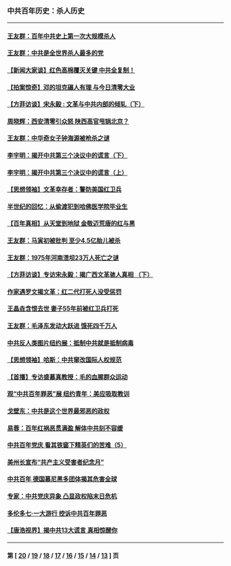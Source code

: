 ### 中共百年历史：杀人历史
---
#### [王友群：百年中共史上第一次大规模杀人](../../pages/nf1176106/n13863785.md?11160430) 
#### [王友群：中共是全世界杀人最多的党](../../pages/nf1176106/n13860689.md?11160430) 
#### [【新闻大家谈】红色高棉覆灭关键 中共全复制！](../../pages/nf1176106/n13850222.md?11160430) 
#### [【拍案惊奇】邓的坦克碾人有理 与今日清零大业](../../pages/nf1176106/n13729574.md?11160430) 
#### [【方菲访谈】宋永毅 : 文革与中共内部的倾轧（下）](../../pages/nf1176106/n13486836.md?11160430) 
#### [周晓辉：西安清零引众怒 陕西高官甩锅北京？](../../pages/nf1176106/n13484627.md?11160430) 
#### [王友群：中华奇女子钟海源被枪杀之谜](../../pages/nf1176106/n13430555.md?11160430) 
#### [李宇明：揭开中共第三个决议中的谎言（下）](../../pages/nf1176106/n13389389.md?11160430) 
#### [李宇明：揭开中共第三个决议中的谎言（上）](../../pages/nf1176106/n13388697.md?11160430) 
#### [【思想领袖】文革幸存者：警防美国红卫兵](../../pages/nf1176106/n13339289.md?11160430) 
#### [半世纪的回忆：从偷渡犯到哈佛医学院毕业生](../../pages/nf1176106/n13345328.md?11160430) 
#### [【百年真相】从天堂到地狱 金敬迈荒唐的红与黑](../../pages/nf1176106/n13336995.md?11160430) 
#### [王友群：马寅初被批判 至少4.5亿胎儿被杀](../../pages/nf1176106/n13260313.md?11160430) 
#### [王友群：1975年河南溃坝23万人死亡之谜](../../pages/nf1176106/n13231576.md?11160430) 
#### [【方菲访谈】专访宋永毅：揭广西文革骇人真相 （下）](../../pages/nf1176106/n13209074.md?11160430) 
#### [作家遇罗文揭文革：红二代打死人没受惩罚](../../pages/nf1176106/n13205254.md?11160430) 
#### [王晶垚含恨去世 妻子55年前被红卫兵打死](../../pages/nf1176106/n13203590.md?11160430) 
#### [王友群：毛泽东发动大跃进 饿死四千万人](../../pages/nf1176106/n13177158.md?11160430) 
#### [中共反人类图片纽约展：抵制中共就是抵制病毒](../../pages/nf1176106/n13115371.md?11160430) 
#### [【思想领袖】哈斯：中共窜改国际人权规范](../../pages/nf1176106/n13053647.md?11160430) 
#### [【首播】专访盛慕真教授：毛的血腥群众运动](../../pages/nf1176106/n13091782.md?11160430) 
#### [观“中共百年罪恶”展 纽约青年：美应吸取教训](../../pages/nf1176106/n13085246.md?11160430) 
#### [戈壁东：中共是这个世界最邪恶的政权](../../pages/nf1176106/n13085641.md?11160430) 
#### [易蓉：百年红祸恶贯满盈 解体中共刻不容缓](../../pages/nf1176106/n13084455.md?11160430) 
#### [中共百年党庆 看其铁窗下精英们的苦难（5）](../../pages/nf1176106/n13076766.md?11160430) 
#### [美州长宣布“共产主义受害者纪念月”](../../pages/nf1176106/n13074024.md?11160430) 
#### [中共百年 德国慕尼黑多团体揭其危害全球](../../pages/nf1176106/n13068873.md?11160430) 
#### [专家：中共党庆异象 凸显政权陷末日危机](../../pages/nf1176106/n13067084.md?11160430) 
#### [多伦多七·一大游行 控诉中共百年罪恶](../../pages/nf1176106/n13062043.md?11160430) 
#### [【唐浩视界】揭中共13大谎言 真相惊醒你](../../pages/nf1176106/n13065208.md?11160430) 

---
#### 第 [ [20](./20.md?11160430) / [19](./19.md?11160430) / [18](./18.md?11160430) / [17](./17.md?11160430) / [16](./16.md?11160430) / [15](./15.md?11160430) / [14](./14.md?11160430) / [13](./13.md?11160430) ] 页
